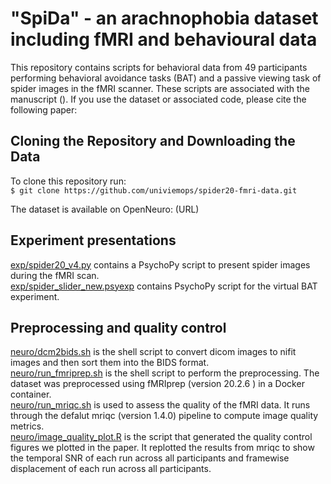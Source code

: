 # "SpiDa" - an arachnophobia dataset including fMRI and behavioural data 

This repository contains scripts for behavioral data from 49 participants performing behavioral avoidance tasks (BAT) and a passive viewing task of spider images in the fMRI scanner. These scripts are associated with the manuscript (). If you use the dataset or associated code, please cite the following paper: 


## Cloning the Repository and Downloading the Data 
 
To clone this repository run:  
`$ git clone https://github.com/univiemops/spider20-fmri-data.git` 

The dataset is available on OpenNeuro: (URL)

## Experiment presentations
[exp/spider20_v4.py](https://github.com/univiemops/spider20-fmri-data/blob/main/exp/spider20_v4.py) contains a PsychoPy script to present spider images during the fMRI scan. \
[exp/spider_slider_new.psyexp]() contains PsychoPy script for the virtual BAT experiment. 

## Preprocessing and quality control
[neuro/dcm2bids.sh](https://github.com/univiemops/spider20-fmri-data/blob/main/neuro/dcm2bids.sh) is the shell script to convert dicom images to nifit images and then sort them into the BIDS format. \
[neuro/run_fmriprep.sh](https://github.com/univiemops/spider20-fmri-data/blob/main/neuro/run_fmriprep.sh) is the shell script to perform the preprocessing. The dataset was preprocessed using fMRIprep (version 20.2.6 ) in a Docker container. \
[neuro/run_mriqc.sh](https://github.com/univiemops/spider20-fmri-data/blob/main/neuro/run_mriqc.sh) is used to assess the quality of the fMRI data. It runs through the defalut mriqc (version 1.4.0) pipeline to compute image quality metrics. \
[neuro/image_quality_plot.R](https://github.com/univiemops/spider20-fmri-data/blob/main/neuro/image_quality_plot.R) is the script that generated the quality control figures we plotted in the paper. It replotted the results from mriqc to show the temporal SNR of each run across all participants and framewise displacement of each run across all participants.



